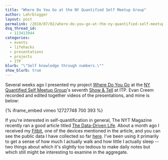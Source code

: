 ```yaml
---
title: "Where Do You Go at the NY Quantified Self Meetup Group"
author: Lehrblogger
layout: post
permalink: /2010/07/02/where-do-you-go-at-the-ny-quantified-self-meetup-group/
dsq_thread_id:
  - 113413944
categories:
  - events
  - lifehacks
  - presentations
  - projects
  - ITP
blurb: "\"Self knowledge through numbers.\""
show_blurb: true
---
```

Several weeks ago I presented my project [Where Do You Go][1] at the [NY Quantified Self Meetup Group][2]'s seventh [Show & Tell][3] at ITP. Evan Creem recorded and edited together videos of the presentations, and mine is below:

{% iframe_embed vimeo 12727748 700 393 %}

If you're interested in self-quantification in general, The NYT Magazine recently ran a good article titled [The Data-Driven Life][4]. About a month ago I received my [Fitbit][5], one of the devices mentioned in the article, and you can see the public data I have collected so far [here][6]. I've been using it primarily to get a sense of how much I actually walk and how little I actually sleep -- two things about which it's slightly too tedious to make daily notes but which still might be interesting to examine in the aggregate.

 [1]: http://www.wheredoyougo.net/
 [2]: http://www.meetup.com/NYQuantifiedSelf/
 [3]: http://www.meetup.com/NYQuantifiedSelf/calendar/13199990/
 [4]: http://www.nytimes.com/2010/05/02/magazine/02self-measurement-t.html?pagewanted=all
 [5]: http://www.fitbit.com/
 [6]: http://www.fitbit.com/user/228B4M
